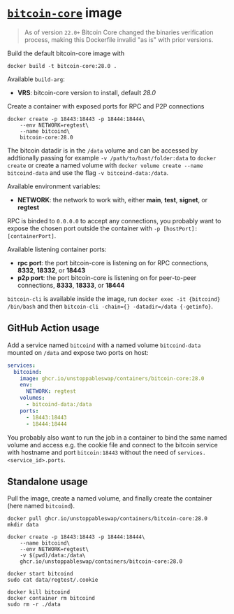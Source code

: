 # [`bitcoin-core`](https://github.com/bitcoin/bitcoin) image

> As of version `22.0+` Bitcoin Core changed the binaries verification process, making this Dockerfile invalid "as is" with prior versions.

Build the default bitcoin-core image with

```
docker build -t bitcoin-core:28.0 .
```

Available `build-arg`:

- **VRS**: bitcoin-core version to install, default _28.0_

Create a container with exposed ports for RPC and P2P connections

```
docker create -p 18443:18443 -p 18444:18444\
    --env NETWORK=regtest\
    --name bitcoind\
    bitcoin-core:28.0
```

The bitcoin datadir is in the `/data` volume and can be accessed by addtionally passing for example `-v /path/to/host/folder:data` to `docker create` or create a named volume with `docker volume create --name bitcoind-data` and use the flag `-v bitcoind-data:/data`.

Available environment variables:

- **NETWORK**: the network to work with, either **main**, **test**, **signet**, or **regtest**

RPC is binded to `0.0.0.0` to accept any connections, you probably want to expose the chosen port outside the container with `-p [hostPort]:[containerPort]`.

Available listening container ports:

- **rpc port**: the port bitcoin-core is listening on for RPC connections, **8332**, **18332**, or **18443**
- **p2p port**: the port bitcoin-core is listening on for peer-to-peer connections, **8333**, **18333**, or **18444**

`bitcoin-cli` is available inside the image, run `docker exec -it {bitcoind} /bin/bash` and then `bitcoin-cli -chain={} -datadir=/data {-getinfo}`.

## GitHub Action usage

Add a service named `bitcoind` with a named volume `bitcoind-data` mounted on `/data` and expose two ports on host:

```yaml
services:
  bitcoind:
    image: ghcr.io/unstoppableswap/containers/bitcoin-core:28.0
    env:
      NETWORK: regtest
    volumes:
      - bitcoind-data:/data
    ports:
      - 18443:18443
      - 18444:18444
```

You probably also want to run the job in a container to bind the same named volume and access e.g. the cookie file and connect to the bitcoin service with hostname and port `bitcoin:18443` without the need of `services.<service_id>.ports`.

## Standalone usage

Pull the image, create a named volume, and finally create the container (here named `bitcoind`).

```
docker pull ghcr.io/unstoppableswap/containers/bitcoin-core:28.0
mkdir data

docker create -p 18443:18443 -p 18444:18444\
    --name bitcoind\
    --env NETWORK=regtest\
    -v $(pwd)/data:/data\
    ghcr.io/unstoppableswap/containers/bitcoin-core:28.0

docker start bitcoind
sudo cat data/regtest/.cookie

docker kill bitcoind
docker container rm bitcoind
sudo rm -r ./data
```
